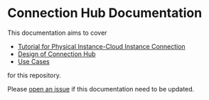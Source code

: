 # Connection Hub Documentation

This documentation aims to cover

- [Tutorial for Physical Instance-Cloud Instance Connection](./tutorial/README.md)
- [Design of Connection Hub](/design/README.md)
- [Use Cases](/use-cases/README.md)

for this repository.

Please [open an issue](https://github.com/robolaunch/connection-hub-operator/issues/new?assignees=&labels=documentation&template=documentation.yaml) if this documentation need to be updated.